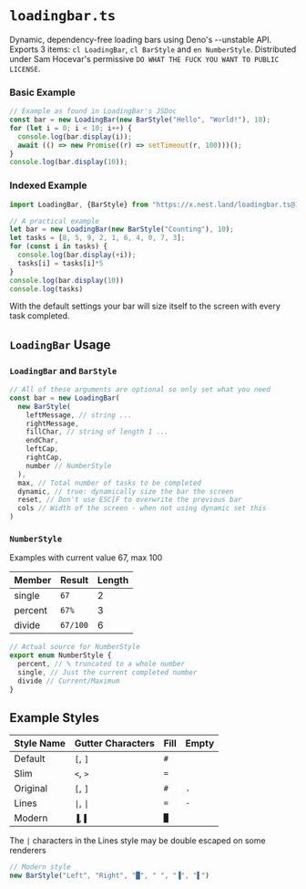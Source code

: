 # `loadingbar.ts`

Dynamic, dependency-free loading bars using Deno's --unstable API. Exports 3 items: `cl LoadingBar`, `cl BarStyle` and `en NumberStyle`. Distributed under Sam Hocevar's permissive `DO WHAT THE FUCK YOU WANT TO PUBLIC LICENSE`.

### Basic Example
```ts
// Example as found in LoadingBar's JSDoc
const bar = new LoadingBar(new BarStyle("Hello", "World!"), 10);
for (let i = 0; i < 10; i++) {
  console.log(bar.display(i));
  await (() => new Promise((r) => setTimeout(r, 100)))();
}
console.log(bar.display(10));
```
### Indexed Example
```ts
import LoadingBar, {BarStyle} from "https://x.nest.land/loadingbar.ts@1.0.0/mod.ts"

// A practical example
let bar = new LoadingBar(new BarStyle("Counting"), 10);
let tasks = [8, 5, 9, 2, 1, 6, 4, 0, 7, 3];
for (const i in tasks) {
  console.log(bar.display(+i));
  tasks[i] = tasks[i]*5
}
console.log(bar.display(10))
console.log(tasks)
```

With the default settings your bar will size itself to the screen with every task completed.

## `LoadingBar` Usage
### `LoadingBar` and `BarStyle`
```ts
// All of these arguments are optional so only set what you need
const bar = new LoadingBar(
  new BarStyle(
    leftMessage, // string ...
    rightMessage,
    fillChar, // string of length 1 ...
    endChar,
    leftCap,
    rightCap,
    number // NumberStyle
  ),
  max, // Total number of tasks to be completed
  dynamic, // true: dynamically size the bar the screen
  reset, // Don't use ESC[F to overwrite the previous bar
  cols // Width of the screen - when not using dynamic set this
)
```

### `NumberStyle`
Examples with current value 67, max 100

| Member  | Result   | Length |
|---------|----------|--------|
| single  | `67`     | 2      |
| percent | `67%`    | 3      |
| divide  | `67/100` | 6      |

```ts
// Actual source for NumberStyle
export enum NumberStyle {
  percent, // % truncated to a whole number
  single, // Just the current completed number
  divide // Current/Maximum
}
```

## Example Styles
| Style Name | Gutter Characters | Fill | Empty |
|------------|-------------------|------|-------|
| Default    | `[`, `]`          | `#`  | ` `   |
| Slim       | `<`, `>`          | `=`  | ` `   |
| Original   | `[`, `]`          | `#`  | `.`   |
| Lines      | `\|`, `\|`        | `=`  | `-`   |
| Modern     | `▐`, `▌`          | `█`  | ` `   |

The `|` characters in the Lines style may be double escaped on some renderers

```ts
// Modern style
new BarStyle("Left", "Right", "█", " ", "▐", "▌")
```